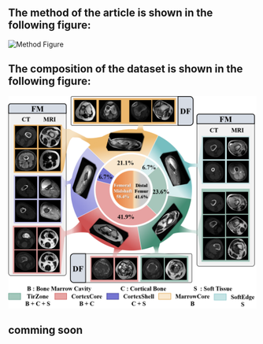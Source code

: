 
## The method of the article is shown in the following figure:
![Method Figure](figure/Framework.png)

## The composition of the dataset is shown in the following figure:
![Dataset Figure](figure/dataset.png)

## comming soon